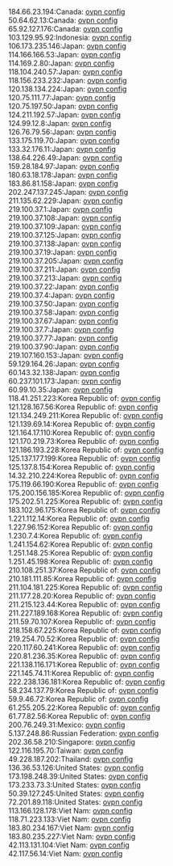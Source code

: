 184.66.23.194:Canada: [ovpn config](vpn/184_66_23_194.ovpn)  
50.64.62.13:Canada: [ovpn config](vpn/50_64_62_13.ovpn)  
65.92.127.176:Canada: [ovpn config](vpn/65_92_127_176.ovpn)  
103.129.95.92:Indonesia: [ovpn config](vpn/103_129_95_92.ovpn)  
106.173.235.146:Japan: [ovpn config](vpn/106_173_235_146.ovpn)  
114.166.166.53:Japan: [ovpn config](vpn/114_166_166_53.ovpn)  
114.169.2.80:Japan: [ovpn config](vpn/114_169_2_80.ovpn)  
118.104.240.57:Japan: [ovpn config](vpn/118_104_240_57.ovpn)  
118.156.233.232:Japan: [ovpn config](vpn/118_156_233_232.ovpn)  
120.138.134.224:Japan: [ovpn config](vpn/120_138_134_224.ovpn)  
120.75.111.77:Japan: [ovpn config](vpn/120_75_111_77.ovpn)  
120.75.197.50:Japan: [ovpn config](vpn/120_75_197_50.ovpn)  
124.211.192.57:Japan: [ovpn config](vpn/124_211_192_57.ovpn)  
124.99.12.8:Japan: [ovpn config](vpn/124_99_12_8.ovpn)  
126.76.79.56:Japan: [ovpn config](vpn/126_76_79_56.ovpn)  
133.175.119.70:Japan: [ovpn config](vpn/133_175_119_70.ovpn)  
133.32.176.11:Japan: [ovpn config](vpn/133_32_176_11.ovpn)  
138.64.226.49:Japan: [ovpn config](vpn/138_64_226_49.ovpn)  
159.28.184.97:Japan: [ovpn config](vpn/159_28_184_97.ovpn)  
180.63.18.178:Japan: [ovpn config](vpn/180_63_18_178.ovpn)  
183.86.81.158:Japan: [ovpn config](vpn/183_86_81_158.ovpn)  
202.247.137.245:Japan: [ovpn config](vpn/202_247_137_245.ovpn)  
211.135.62.229:Japan: [ovpn config](vpn/211_135_62_229.ovpn)  
219.100.37.1:Japan: [ovpn config](vpn/219_100_37_1.ovpn)  
219.100.37.108:Japan: [ovpn config](vpn/219_100_37_108.ovpn)  
219.100.37.109:Japan: [ovpn config](vpn/219_100_37_109.ovpn)  
219.100.37.125:Japan: [ovpn config](vpn/219_100_37_125.ovpn)  
219.100.37.138:Japan: [ovpn config](vpn/219_100_37_138.ovpn)  
219.100.37.19:Japan: [ovpn config](vpn/219_100_37_19.ovpn)  
219.100.37.205:Japan: [ovpn config](vpn/219_100_37_205.ovpn)  
219.100.37.211:Japan: [ovpn config](vpn/219_100_37_211.ovpn)  
219.100.37.213:Japan: [ovpn config](vpn/219_100_37_213.ovpn)  
219.100.37.22:Japan: [ovpn config](vpn/219_100_37_22.ovpn)  
219.100.37.4:Japan: [ovpn config](vpn/219_100_37_4.ovpn)  
219.100.37.50:Japan: [ovpn config](vpn/219_100_37_50.ovpn)  
219.100.37.58:Japan: [ovpn config](vpn/219_100_37_58.ovpn)  
219.100.37.67:Japan: [ovpn config](vpn/219_100_37_67.ovpn)  
219.100.37.7:Japan: [ovpn config](vpn/219_100_37_7.ovpn)  
219.100.37.77:Japan: [ovpn config](vpn/219_100_37_77.ovpn)  
219.100.37.90:Japan: [ovpn config](vpn/219_100_37_90.ovpn)  
219.107.160.153:Japan: [ovpn config](vpn/219_107_160_153.ovpn)  
59.129.164.26:Japan: [ovpn config](vpn/59_129_164_26.ovpn)  
60.143.32.138:Japan: [ovpn config](vpn/60_143_32_138.ovpn)  
60.237.101.173:Japan: [ovpn config](vpn/60_237_101_173.ovpn)  
60.99.10.35:Japan: [ovpn config](vpn/60_99_10_35.ovpn)  
118.41.251.223:Korea Republic of: [ovpn config](vpn/118_41_251_223.ovpn)  
121.128.167.56:Korea Republic of: [ovpn config](vpn/121_128_167_56.ovpn)  
121.134.249.211:Korea Republic of: [ovpn config](vpn/121_134_249_211.ovpn)  
121.139.69.14:Korea Republic of: [ovpn config](vpn/121_139_69_14.ovpn)  
121.164.17.110:Korea Republic of: [ovpn config](vpn/121_164_17_110.ovpn)  
121.170.219.73:Korea Republic of: [ovpn config](vpn/121_170_219_73.ovpn)  
121.186.193.228:Korea Republic of: [ovpn config](vpn/121_186_193_228.ovpn)  
125.137.177.199:Korea Republic of: [ovpn config](vpn/125_137_177_199.ovpn)  
125.137.8.154:Korea Republic of: [ovpn config](vpn/125_137_8_154.ovpn)  
14.32.210.224:Korea Republic of: [ovpn config](vpn/14_32_210_224.ovpn)  
175.119.66.190:Korea Republic of: [ovpn config](vpn/175_119_66_190.ovpn)  
175.200.156.185:Korea Republic of: [ovpn config](vpn/175_200_156_185.ovpn)  
175.202.51.225:Korea Republic of: [ovpn config](vpn/175_202_51_225.ovpn)  
183.102.96.175:Korea Republic of: [ovpn config](vpn/183_102_96_175.ovpn)  
1.221.112.14:Korea Republic of: [ovpn config](vpn/1_221_112_14.ovpn)  
1.227.96.152:Korea Republic of: [ovpn config](vpn/1_227_96_152.ovpn)  
1.230.7.4:Korea Republic of: [ovpn config](vpn/1_230_7_4.ovpn)  
1.241.154.62:Korea Republic of: [ovpn config](vpn/1_241_154_62.ovpn)  
1.251.148.25:Korea Republic of: [ovpn config](vpn/1_251_148_25.ovpn)  
1.251.45.198:Korea Republic of: [ovpn config](vpn/1_251_45_198.ovpn)  
210.108.251.37:Korea Republic of: [ovpn config](vpn/210_108_251_37.ovpn)  
210.181.111.85:Korea Republic of: [ovpn config](vpn/210_181_111_85.ovpn)  
211.104.181.225:Korea Republic of: [ovpn config](vpn/211_104_181_225.ovpn)  
211.177.28.20:Korea Republic of: [ovpn config](vpn/211_177_28_20.ovpn)  
211.215.123.44:Korea Republic of: [ovpn config](vpn/211_215_123_44.ovpn)  
211.227.189.168:Korea Republic of: [ovpn config](vpn/211_227_189_168.ovpn)  
211.59.70.107:Korea Republic of: [ovpn config](vpn/211_59_70_107.ovpn)  
218.158.67.225:Korea Republic of: [ovpn config](vpn/218_158_67_225.ovpn)  
219.254.70.52:Korea Republic of: [ovpn config](vpn/219_254_70_52.ovpn)  
220.117.60.241:Korea Republic of: [ovpn config](vpn/220_117_60_241.ovpn)  
220.81.236.35:Korea Republic of: [ovpn config](vpn/220_81_236_35.ovpn)  
221.138.116.171:Korea Republic of: [ovpn config](vpn/221_138_116_171.ovpn)  
221.145.74.11:Korea Republic of: [ovpn config](vpn/221_145_74_11.ovpn)  
222.238.136.181:Korea Republic of: [ovpn config](vpn/222_238_136_181.ovpn)  
58.234.137.79:Korea Republic of: [ovpn config](vpn/58_234_137_79.ovpn)  
59.9.46.72:Korea Republic of: [ovpn config](vpn/59_9_46_72.ovpn)  
61.255.205.22:Korea Republic of: [ovpn config](vpn/61_255_205_22.ovpn)  
61.77.82.56:Korea Republic of: [ovpn config](vpn/61_77_82_56.ovpn)  
200.76.249.31:Mexico: [ovpn config](vpn/200_76_249_31.ovpn)  
5.137.248.86:Russian Federation: [ovpn config](vpn/5_137_248_86.ovpn)  
202.36.58.210:Singapore: [ovpn config](vpn/202_36_58_210.ovpn)  
122.116.195.70:Taiwan: [ovpn config](vpn/122_116_195_70.ovpn)  
49.228.187.202:Thailand: [ovpn config](vpn/49_228_187_202.ovpn)  
136.36.53.126:United States: [ovpn config](vpn/136_36_53_126.ovpn)  
173.198.248.39:United States: [ovpn config](vpn/173_198_248_39.ovpn)  
173.233.73.3:United States: [ovpn config](vpn/173_233_73_3.ovpn)  
50.39.127.245:United States: [ovpn config](vpn/50_39_127_245.ovpn)  
72.201.89.118:United States: [ovpn config](vpn/72_201_89_118.ovpn)  
113.166.128.178:Viet Nam: [ovpn config](vpn/113_166_128_178.ovpn)  
118.71.223.133:Viet Nam: [ovpn config](vpn/118_71_223_133.ovpn)  
183.80.234.167:Viet Nam: [ovpn config](vpn/183_80_234_167.ovpn)  
183.80.235.227:Viet Nam: [ovpn config](vpn/183_80_235_227.ovpn)  
42.113.131.104:Viet Nam: [ovpn config](vpn/42_113_131_104.ovpn)  
42.117.56.14:Viet Nam: [ovpn config](vpn/42_117_56_14.ovpn)  
